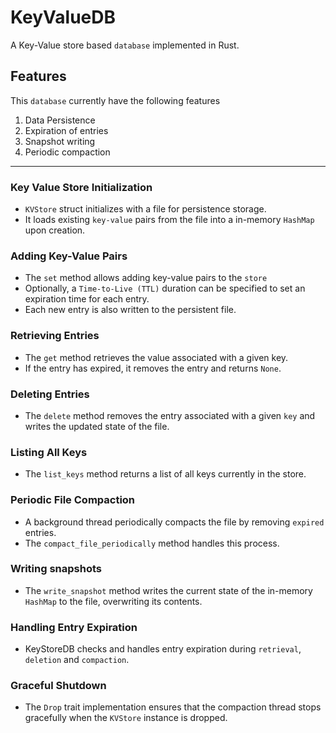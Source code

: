 # KeyValueDB

A Key-Value store based `database` implemented in Rust.

## Features
This `database` currently have the following features
1. Data Persistence
2. Expiration of entries
3. Snapshot writing
4. Periodic compaction

------

### Key Value Store Initialization
- `KVStore` struct initializes with a file for persistence storage.
- It loads existing `key-value` pairs from the file into a in-memory `HashMap` upon creation.

### Adding Key-Value Pairs
- The `set` method allows adding key-value pairs to the `store`
- Optionally, a `Time-to-Live (TTL)` duration can be specified to set an expiration time for each entry.
- Each new entry is also written to the persistent file.

### Retrieving Entries
- The `get` method retrieves the value associated with a given key.
- If the entry has expired, it removes the entry and returns `None`.

### Deleting Entries
- The `delete` method removes the entry associated with a given `key` and writes the updated state of the file.

###  Listing All Keys
- The `list_keys` method returns a list of all keys currently in the store.

### Periodic File Compaction
- A background thread periodically compacts the file by removing `expired` entries.
- The `compact_file_periodically` method handles this process.

### Writing snapshots
- The `write_snapshot` method writes the current state of the in-memory `HashMap` to the file, overwriting its contents.

### Handling Entry Expiration
- KeyStoreDB checks and handles entry expiration during `retrieval`, `deletion` and `compaction`.

### Graceful Shutdown
- The `Drop` trait implementation ensures that the compaction thread stops gracefully when the `KVStore` instance is dropped.